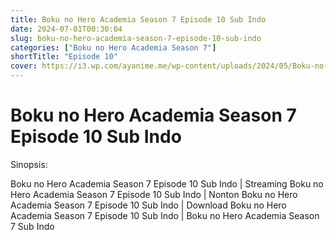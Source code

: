 ```yaml
---
title: Boku no Hero Academia Season 7 Episode 10 Sub Indo
date: 2024-07-01T00:30:04
slug: boku-no-hero-academia-season-7-episode-10-sub-indo
categories: ["Boku no Hero Academia Season 7"]
shortTitle: "Episode 10"
cover: https://i3.wp.com/ayanime.me/wp-content/uploads/2024/05/Boku-no-Hero-Academia-7th-Season-768x1051-1.jpg
---
```


# Boku no Hero Academia Season 7 Episode 10 Sub Indo

<iframe-loader iframe-src1="https://play.ayanime.me/include/fluidplayer/fluidplayer.php?VideoSrc1=https%3A%2F%2Fdrive.google.com%2Ffile%2Fd%2F12_7iApeFJcRIZRAps4rPJIkyARwOmRKW%2Fpreview&VideoType1=video%2Fmp4&VideoQuality1=480p&VideoSrc2=https%3A%2F%2Fdrive.google.com%2Ffile%2Fd%2F1b6X2LlpzD4oJznjjALdMKYXF_qrSh7r_%2Fpreview&VideoType2=video%2Fmp4&VideoQuality2=720p&VideoSrc3=https%3A%2F%2Fdrive.google.com%2Ffile%2Fd%2F1ci6fIhaLqE3ifzj4bEOaHSiRLDtVc8ln%2Fpreview&VideoType3=video%2Fmp4&VideoQuality3=1080p&VideoSrc4=&VideoType4=&VideoQuality4=&VideoPoster=&VideoTrack1=&kind1=&srclang1=&label1=&default1=&VideoTrack2=&kind2=&srclang2=&label2=&default2=&player=fluid+player&server=Drive+API&api=&width=100%25&height=100%25" iframe-src2="https://drive.google.com/file/d/1ci6fIhaLqE3ifzj4bEOaHSiRLDtVc8ln/preview"></iframe-loader>

Sinopsis:
<p>Boku no Hero Academia Season 7 Episode 10 Sub Indo | Streaming Boku no Hero Academia Season 7 Episode 10 Sub Indo | Nonton Boku no Hero Academia Season 7 Episode 10 Sub Indo | Download Boku no Hero Academia Season 7 Episode 10 Sub Indo | Boku no Hero Academia Season 7 Sub Indo</p>

